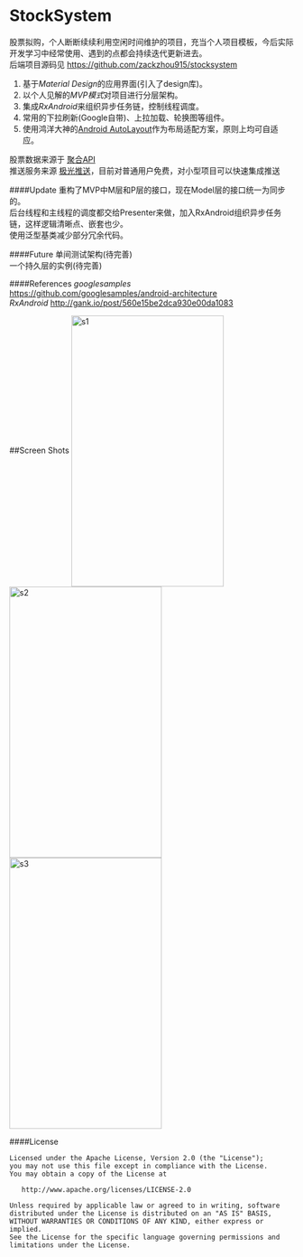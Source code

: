 # StockSystem
股票拟购，个人断断续续利用空闲时间维护的项目，充当个人项目模板，今后实际开发学习中经常使用、遇到的点都会持续迭代更新进去。<br/>
后端项目源码见 https://github.com/zackzhou915/stocksystem

1. 基于*Material Design*的应用界面(引入了design库)。<br />
2. 以个人见解的*MVP模式*对项目进行分层架构。<br />
3. 集成*RxAndroid*来组织异步任务链，控制线程调度。<br />
4. 常用的下拉刷新(Google自带)、上拉加载、轮换图等组件。 <br />
5. 使用鸿洋大神的[Android AutoLayout](https://github.com/hongyangAndroid/AndroidAutoLayout)作为布局适配方案，原则上均可自适应。

股票数据来源于  [聚合API](https://www.juhe.cn/docs/api/id/21) <br />
推送服务来源 [极光推送](https://www.jiguang.cn)，目前对普通用户免费，对小型项目可以快速集成推送<br />

####Update
重构了MVP中M层和P层的接口，现在Model层的接口统一为同步的。<br/>
后台线程和主线程的调度都交给Presenter来做，加入RxAndroid组织异步任务链，这样逻辑清晰点、嵌套也少。<br/>
使用泛型基类减少部分冗余代码。<br/>

####Future
单间测试架构(待完善)<br/>
一个持久层的实例(待完善)

####References
*googlesamples* https://github.com/googlesamples/android-architecture<br/>
*RxAndroid* http://gank.io/post/560e15be2dca930e00da1083

##Screen Shots
<img src="https://github.com/zackzhou915/stocksystem/blob/master/screenshot/stock_list.png" width = "270" height = "480" alt="s1" align=center />
<img src="https://github.com/zackzhou915/stocksystem/blob/master/screenshot/stock_detail.png" width = "270" height = "480" alt="s2" align=center />
<img src="https://github.com/zackzhou915/stocksystem/blob/master/screenshot/favor.png" width = "270" height = "480" alt="s3" align=center />

####License

	Licensed under the Apache License, Version 2.0 (the "License");
	you may not use this file except in compliance with the License.
	You may obtain a copy of the License at

	   http://www.apache.org/licenses/LICENSE-2.0

	Unless required by applicable law or agreed to in writing, software
	distributed under the License is distributed on an "AS IS" BASIS,
	WITHOUT WARRANTIES OR CONDITIONS OF ANY KIND, either express or implied.
	See the License for the specific language governing permissions and
	limitations under the License.
